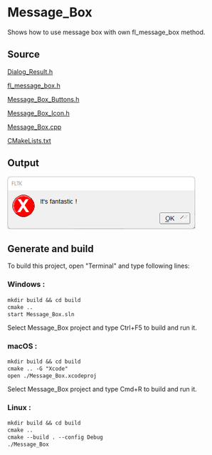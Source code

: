 # Message_Box

Shows how to use message box with own fl_message_box method.

## Source

[Dialog_Result.h](Dialog_Result.h)

[fl_message_box.h](fl_message_box.h)

[Message_Box_Buttons.h](Message_Box_Buttons.h)

[Message_Box_Icon.h](Message_Box_Icon.h)

[Message_Box.cpp](Message_Box.cpp)

[CMakeLists.txt](CMakeLists.txt)

## Output

![output](../../../docs/Pictures/Examples/Message_Box.png)

## Generate and build

To build this project, open "Terminal" and type following lines:

### Windows :

``` shell
mkdir build && cd build
cmake .. 
start Message_Box.sln
```

Select Message_Box project and type Ctrl+F5 to build and run it.

### macOS :

``` shell
mkdir build && cd build
cmake .. -G "Xcode"
open ./Message_Box.xcodeproj
```

Select Message_Box project and type Cmd+R to build and run it.

### Linux :

``` shell
mkdir build && cd build
cmake .. 
cmake --build . --config Debug
./Message_Box
```
